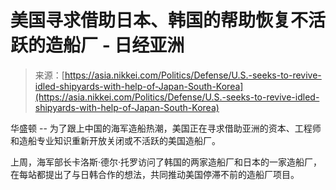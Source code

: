 <!--yml

category: 未分类

date: 2024-05-27 14:33:24

-->

# 美国寻求借助日本、韩国的帮助恢复不活跃的造船厂 - 日经亚洲

> 来源：[https://asia.nikkei.com/Politics/Defense/U.S.-seeks-to-revive-idled-shipyards-with-help-of-Japan-South-Korea](https://asia.nikkei.com/Politics/Defense/U.S.-seeks-to-revive-idled-shipyards-with-help-of-Japan-South-Korea)

华盛顿 -- 为了跟上中国的海军造船热潮，美国正在寻求借助亚洲的资本、工程师和造船专业知识重新开放关闭或不活跃的美国造船厂。

上周，海军部长卡洛斯·德尔·托罗访问了韩国的两家造船厂和日本的一家造船厂，在每站都提出了与日韩合作的想法，共同推动美国停滞不前的造船厂项目。
